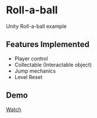 # Roll-a-ball
Unity Roll-a-ball example

## Features Implemented 
- Player control
- Collectable (Interactable object)
- Jump mechanics
- Level Reset

## Demo
[Watch](https://github.com/shaileshpranav/Roll-a-ball/blob/main/Gameplay.mp4)
